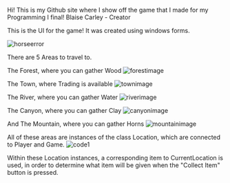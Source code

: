 Hi! This is my Github site where I show off the game that I made for my Programming I final!
Blaise Carley - Creator


This is the UI for the game! It was created using windows forms.

![horseerror](https://private-user-images.githubusercontent.com/153130544/290957712-83ab3ad5-4ae0-4e2e-9403-bc6f13d3798e.png?jwt=eyJhbGciOiJIUzI1NiIsInR5cCI6IkpXVCJ9.eyJpc3MiOiJnaXRodWIuY29tIiwiYXVkIjoicmF3LmdpdGh1YnVzZXJjb250ZW50LmNvbSIsImtleSI6ImtleTEiLCJleHAiOjE3MDI2ODQ4ODAsIm5iZiI6MTcwMjY4NDU4MCwicGF0aCI6Ii8xNTMxMzA1NDQvMjkwOTU3NzEyLTgzYWIzYWQ1LTRhZTAtNGUyZS05NDAzLWJjNmYxM2QzNzk4ZS5wbmc_WC1BbXotQWxnb3JpdGhtPUFXUzQtSE1BQy1TSEEyNTYmWC1BbXotQ3JlZGVudGlhbD1BS0lBSVdOSllBWDRDU1ZFSDUzQSUyRjIwMjMxMjE1JTJGdXMtZWFzdC0xJTJGczMlMkZhd3M0X3JlcXVlc3QmWC1BbXotRGF0ZT0yMDIzMTIxNVQyMzU2MjBaJlgtQW16LUV4cGlyZXM9MzAwJlgtQW16LVNpZ25hdHVyZT0zZjU3MTkyNmU2ZTM5YTNmYTQzZWFlMWVjNTM1ZWRjNzM4NDVlZDBhNTA1Y2NlMjM0MmRhZGVhMTIxYmI5NjdhJlgtQW16LVNpZ25lZEhlYWRlcnM9aG9zdCZhY3Rvcl9pZD0wJmtleV9pZD0wJnJlcG9faWQ9MCJ9.ESsAjdKBYd7z8lVyYRSiW5wtos6ZptE7rh_2MkbQFsg)

There are 5 Areas to travel to.

The Forest, where you can gather Wood
![forestimage](https://github.com/blaisecar/blaisecar.github.io/assets/153130544/01886f30-8b72-45ae-9fff-f01b6902a46c)

The Town, where Trading is available
![townimage](https://github.com/blaisecar/blaisecar.github.io/assets/153130544/02593df6-505f-4aab-a0fd-5f56123176b1)

The River, where you can gather Water
![riverimage](https://github.com/blaisecar/blaisecar.github.io/assets/153130544/1633bbca-c2e8-47eb-8e9a-47b7fef6b8aa)

The Canyon, where you can gather Clay
![canyonimage](https://github.com/blaisecar/blaisecar.github.io/assets/153130544/9f3b3b1e-3716-450d-8c0a-4ea6f1021ddf)

And The Mountain, where you can gather Horns
![mountainimage](https://github.com/blaisecar/blaisecar.github.io/assets/153130544/07661ca4-e300-4d9a-baa8-6c92023dd7b8)

All of these areas are instances of the class Location, which are connected to Player and Game.
![code1](https://github.com/blaisecar/blaisecar.github.io/assets/153130544/4c74db40-15ae-4165-ae51-d8206fcf78f8)

Within these Location instances, a corresponding item to CurrentLocation is used, in order to determine what item will be given when the
"Collect Item" button is pressed.






